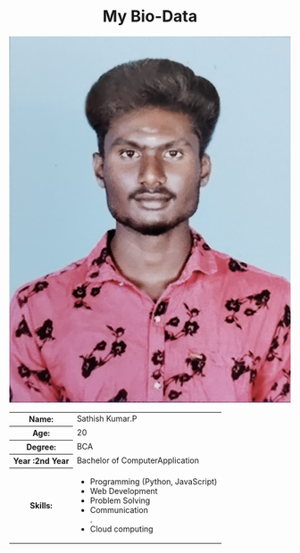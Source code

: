 <html>
<head>
<body>
  <center><h1>My Bio-Data</h1></center><img src="sathish.jpeg">
  <table>
    <tr>
      <th>Name:</th>
      <td>Sathish Kumar.P</td>
    </tr>
    <tr>
      <th>Age:</th>
      <td>20</td>
    </tr>
    <tr>
      <th>Degree:</th>
      <td>BCA</td>
    </tr>
    <tr>
      <th>Year :2nd Year</th>
      <td>Bachelor of ComputerApplication</td>
    </tr>
    <tr>
      <th>Skills:</th>
      <td>
        <ul>
          <li>Programming (Python, JavaScript)</li>
          <li>Web Development</li>
          <li>Problem Solving</li>
          <li>Communication</li>. <li> Cloud computing</li>
        </ul>
      </td>
    </tr>
   </head>
</body>
</html>
